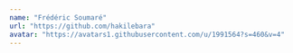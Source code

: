 ```yaml
---
name: "Frédéric Soumaré"
url: "https://github.com/hakilebara"
avatar: "https://avatars1.githubusercontent.com/u/1991564?s=460&v=4"
---
```

